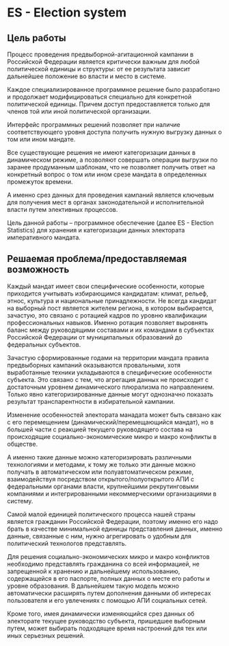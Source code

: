 # ES - Election system

## Цель работы

Процесс проведения предвыборной-агитационной кампании в Российской Федерации является критически важным для любой политической единицы и структуры: от ее результата зависит дальнейшее положение во власти и место в системе.

Каждое специализированное программное решение было разработано и продолжает модифицироваться специально для конкретной политической единицы. Причем доступ предоставляется только для членов той или иной политической организации.

Интерфейс программных решений позволяет при наличие соответствующего уровня доступа получить нужную выгрузку данных о том или ином мандате.

Все существующие решения не имеют категоризации данных в динамическом режиме, а позволяют совершать операции выгрузки по заранее продуманным шаблонам, что не позволяет получить ответ на конкретный вопрос о том или ином срезе мандата в определенных промежуток времени.

А именно срез данных для проведения кампаний является ключевым для получения мест в органах законодательной и исполнительной власти путем элективных процессов.

Цель данной работы – программное обеспечение (далее ES - Election Statistics) для хранения и категоризации данных электората императивного мандата.

## Решаемая проблема/предоставляемая возможность

Каждый мандат имеет свои специфические особенности, которые приходится учитывать избирающимся кандидатам: климат, рельеф, этнос, культура и национальные принадлежности. Не всегда кандидат на выборный пост является жителем региона, в котором выбирается, зачастую, это связано с ротацией кадров по уровню квалификации профессиональных навыков. Именно ротация позволяет выровнять баланс между руководящими составами и их командами в субъектах Российской Федерации  от муниципальных образований до федеральных субъектов. 

Зачастую сформированные годами на территории мандата правила предвыборных кампаний оказываются провальными, хотя выработанные техники укладываются в специфические особенности субъекта. Это связано с тем, что агрегация данных не происходит с достаточным уровнем динамического плюрализма по направлением. Только явно категоризированные данные могут однозначно показать результат транспарентности в избирательной кампании.

Изменение особенностей электората манадата может быть связано как с его перемещением (динамический/перемещающийся мандат), но в большей части с реакцией текущего руководящего состава на происходящие социально-экономические микро и макро конфликты в обществе. 

А именно такие данные можно категоризировать различными технологиями и методами, к тому же только эти данные можно получать в автоматическом или полуавтоматическом режиме, взаимодействуя посредством открытого/полуоткрытого АПИ с федеральными органами власти, крупнейшими рекрутинговыми компаниями и интегрированными некоммерческими организациями в систему.

Самой малой единицей политического процесса нашей страны является гражданин Российской  Федерации, поэтому именно его надо брать в качестве минимальной единицы представления данных, именно данные, связанные с ним, нужно агрегировать о удобным для политический технологов представлять.

Для решения социально-экономических микро и макро конфликтов необходимо представлять гражданина со всей информацией, не запрещенной к хранению и дальнейшему использованию, содержащейся в его паспорте, полных данных о месте его работы и уровне образования. В дальнейшем такую модель можно автоматически расширять путем дополнения данными об интересах пользователя и его увлечениях с помощью АПИ социальных сетей.

Кроме того, имея динамически изменяющийся срез данных об электорате текущее руководство субъекта, пришедшее выборным путем, может выбирать подходящее время настроений для тех или иных серьезных решений.

##